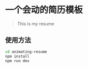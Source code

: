 # 一个会动的简历模板

> This is my resume


## 使用方法

``` bash
cd animating-resume
npm install
npm run dev
```


